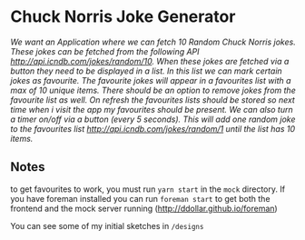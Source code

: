 # Chuck Norris Joke Generator

_We want an Application where we can fetch 10 Random Chuck Norris jokes. These jokes can be fetched
from the following API <http://api.icndb.com/jokes/random/10>.
When these jokes are fetched via a button they need to be displayed in a list. In this list we can mark
certain jokes as favourite. The favourite jokes will appear in a favourites list with a max of 10 unique items.
There should be an option to remove jokes from the favourite list as well.
On refresh the favourites lists should be stored so next time when i visit the app my favourites should be
present.
We can also turn a timer on/off via a button (every 5 seconds). This will add one random joke to the
favourites list <http://api.icndb.com/jokes/random/1> until the list has 10 items._

## Notes

to get favourites to work, you must run `yarn start` in the `mock` directory. If you have foreman installed
you can run `foreman start` to get both the frontend and the mock server running (<http://ddollar.github.io/foreman>)

You can see some of my initial sketches in `/designs`

